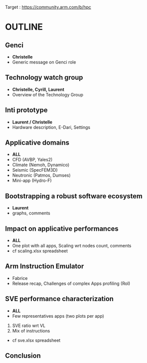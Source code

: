 Target : https://community.arm.com/b/hpc

# OUTLINE

## Genci
* **Christelle** 
* Generic message on Genci role

## Technology watch group
* **Christelle, Cyrill, Laurent**  
* Overview of the Technology Group

## Inti prototype
* **Laurent / Christelle**
* Hardware description, E-Dari, Settings

## Applicative domains
* **ALL**
* CFD (AVBP, Yales2)
* Climate (Nemoh, Dynamico)
* Seismic (SpecFEM3D)
* Neutronic (Patmos, Dumses)
* Mini-app (Hydro-F)

 ## Bootstrapping a robust software ecosystem
 * **Laurent** 
 * graphs, comments
 
 ##  Impact on applicative performances
 * **ALL**
 * One plot with all apps, Scaling wrt nodes count, comments
 * cf  scaling.xlsx spreadsheet
 
 ## Arm Instruction Emulator
 * Fabrice
 * Release recap,  Challenges of complex Apps profiling (RoI)
 
 ## SVE performance characterization 
 * **ALL**
 * Few representatives apps (two plots per app)
 1. SVE ratio wrt VL
 2. Mix of instructions
 * cf sve.xlsx spreadsheet
 
 ## Conclusion
